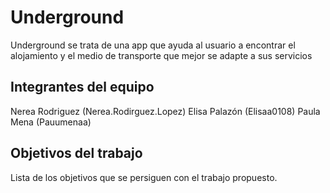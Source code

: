 # Underground

Underground se trata de una app que ayuda al usuario a encontrar el alojamiento y el medio de transporte que mejor se adapte a sus servicios

## Integrantes del equipo

Nerea Rodriguez (Nerea.Rodirguez.Lopez)
Elisa Palazón (Elisaa0108)
Paula Mena (Pauumenaa)

## Objetivos del trabajo

Lista de los objetivos que se persiguen con el trabajo propuesto.
